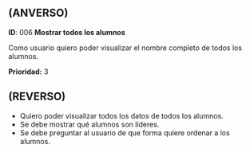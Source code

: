 ## (ANVERSO)

**ID**: 006 **Mostrar todos los alumnos**

Como usuario quiero poder visualizar el nombre completo de todos los alumnos.

**Prioridad:** 3

## (REVERSO)

* Quiero poder visualizar todos los datos de todos los alumnos.
* Se debe mostrar qué alumnos son líderes.
* Se debe preguntar al usuario de que forma quiere ordenar a los alumnos.

